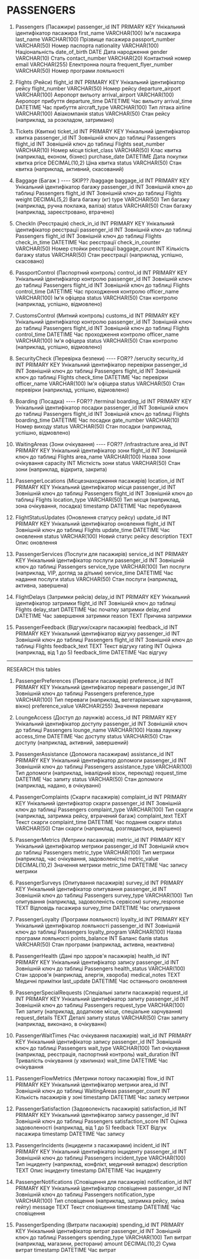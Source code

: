 # PASSENGERS

1. Passengers (Пасажири)
    passenger_id	INT PRIMARY KEY	Унікальний ідентифікатор пасажира
    first_name	VARCHAR(100)	Ім'я пасажира
    last_name	VARCHAR(100)	Прізвище пасажира
    passport_number	VARCHAR(50)	Номер паспорта
    nationality	VARCHAR(100)	Національність
    date_of_birth	DATE	Дата народження
    gender	VARCHAR(10)	Стать
    contact_number	VARCHAR(20)	Контактний номер
    email	VARCHAR(255)	Електронна пошта
    frequent_flyer_number	VARCHAR(50)	Номер програми лояльності

2. Flights (Рейси)
    flight_id	INT PRIMARY KEY	Унікальний ідентифікатор рейсу
    flight_number	VARCHAR(50)	Номер рейсу
    departure_airport	VARCHAR(100)	Аеропорт вильоту
    arrival_airport	VARCHAR(100)	Аеропорт прибуття
    departure_time	DATETIME	Час вильоту
    arrival_time	DATETIME	Час прибуття
    aircraft_type	VARCHAR(100)	Тип літака
    airline	VARCHAR(100)	Авіакомпанія
    status	VARCHAR(50)	Стан рейсу (наприклад, за розкладом, затримано)

3. Tickets (Квитки)
    ticket_id	INT PRIMARY KEY	Унікальний ідентифікатор квитка
    passenger_id	INT	Зовнішній ключ до таблиці Passengers
    flight_id	INT	Зовнішній ключ до таблиці Flights
    seat_number	VARCHAR(10)	Номер місця
    ticket_class	VARCHAR(50)	Клас квитка (наприклад, економ, бізнес)
    purchase_date	DATETIME	Дата покупки квитка
    price	DECIMAL(10,2)	Ціна квитка
    status	VARCHAR(50)	Стан квитка (наприклад, активний, скасований)

4. Baggage (Багаж ) ---- SKIP?? /baggage
    baggage_id	INT PRIMARY KEY	Унікальний ідентифікатор багажу
    passenger_id	INT	Зовнішній ключ до таблиці Passengers
    flight_id	INT	Зовнішній ключ до таблиці Flights
    weight	DECIMAL(5,2)	Вага багажу (кг)
    type	VARCHAR(50)	Тип багажу (наприклад, ручна поклажа, валіза)
    status	VARCHAR(50)	Стан багажу (наприклад, зареєстровано, втрачено)

5. CheckIn (Реєстрація)
    check_in_id	INT PRIMARY KEY	Унікальний ідентифікатор реєстрації
    passenger_id	INT	Зовнішній ключ до таблиці Passengers
    flight_id	INT	Зовнішній ключ до таблиці Flights
    check_in_time	DATETIME	Час реєстрації
    check_in_counter	VARCHAR(50)	Номер стойки реєстрації
    baggage_count	INT	Кількість багажу
    status	VARCHAR(50)	Стан реєстрації (наприклад, успішно, скасовано)

6. PassportControl (Паспортний контроль)
    control_id	INT PRIMARY KEY	Унікальний ідентифікатор контролю
    passenger_id	INT	Зовнішній ключ до таблиці Passengers
    flight_id	INT	Зовнішній ключ до таблиці Flights
    control_time	DATETIME	Час проходження контролю
    officer_name	VARCHAR(100)	Ім'я офіцера
    status	VARCHAR(50)	Стан контролю (наприклад, успішно, відмовлено)

7. CustomsControl (Митний контроль)
    customs_id	INT PRIMARY KEY	Унікальний ідентифікатор контролю
    passenger_id	INT	Зовнішній ключ до таблиці Passengers
    flight_id	INT	Зовнішній ключ до таблиці Flights
    control_time	DATETIME	Час проходження контролю
    officer_name	VARCHAR(100)	Ім'я офіцера
    status	VARCHAR(50)	Стан контролю (наприклад, успішно, відмовлено)

8. SecurityCheck (Перевірка безпеки) ---- FOR?? /serucity
    security_id	INT PRIMARY KEY	Унікальний ідентифікатор перевірки
    passenger_id	INT	Зовнішній ключ до таблиці Passengers
    flight_id	INT	Зовнішній ключ до таблиці Flights
    check_time	DATETIME	Час перевірки
    officer_name	VARCHAR(100)	Ім'я офіцера
    status	VARCHAR(50)	Стан перевірки (наприклад, успішно, відмовлено)

9. Boarding (Посадка) ---- FOR?? /terminal
        boarding_id	INT PRIMARY KEY	Унікальний ідентифікатор посадки
        passenger_id	INT	Зовнішній ключ до таблиці Passengers
        flight_id	INT	Зовнішній ключ до таблиці Flights
        boarding_time	DATETIME	Час посадки
        gate_number	VARCHAR(10)	Номер виходу
        status	VARCHAR(50)	Стан посадки (наприклад, успішно, відмовлено)

10. WaitingAreas (Зони очікування) ---- FOR?? /infrastracture
        area_id	INT PRIMARY KEY	Унікальний ідентифікатор зони
        flight_id	INT	Зовнішній ключ до таблиці Flights
        area_name	VARCHAR(100)	Назва зони очікування
        capacity	INT	Місткість зони
        status	VARCHAR(50)	Стан зони (наприклад, відкрита, закрита)

11. PassengerLocations (Місцезнаходження пасажирів)
        location_id	INT PRIMARY KEY	Унікальний ідентифікатор місця
        passenger_id	INT	Зовнішній ключ до таблиці Passengers
        flight_id	INT	Зовнішній ключ до таблиці Flights
        location_type	VARCHAR(50)	Тип місця (наприклад, зона очікування, посадка)
        timestamp	DATETIME	Час перебування

12. FlightStatusUpdates (Оновлення статусу рейсу)
        update_id	INT PRIMARY KEY	Унікальний ідентифікатор оновлення
        flight_id	INT	Зовнішній ключ до таблиці Flights
        update_time	DATETIME	Час оновлення
        status	VARCHAR(100)	Новий статус рейсу
        description	TEXT	Опис оновлення

13. PassengerServices (Послуги для пасажирів)
        service_id	INT PRIMARY KEY	Унікальний ідентифікатор послуги
        passenger_id	INT	Зовнішній ключ до таблиці Passengers
        service_type	VARCHAR(100)	Тип послуги (наприклад, VIP, догляд за дітьми)
        service_time	DATETIME	Час надання послуги
        status	VARCHAR(50)	Стан послуги (наприклад, активна, завершена)

14. FlightDelays (Затримки рейсів)
        delay_id	INT PRIMARY KEY	Унікальний ідентифікатор затримки
        flight_id	INT	Зовнішній ключ до таблиці Flights
        delay_start	DATETIME	Час початку затримки
        delay_end	DATETIME	Час завершення затримки
        reason	TEXT	Причина затримки

15. PassengerFeedback (Відгуки/скарги пасажирів)
        feedback_id	INT PRIMARY KEY	Унікальний ідентифікатор відгуку
        passenger_id	INT	Зовнішній ключ до таблиці Passengers
        flight_id	INT	Зовнішній ключ до таблиці Flights
        feedback_text	TEXT	Текст відгуку
        rating	INT	Оцінка (наприклад, від 1 до 5)
        feedback_time	DATETIME	Час відгуку

---------------------------------

RESEARCH this tables 

1. PassengerPreferences (Переваги пасажирів)
    preference_id	INT PRIMARY KEY	Унікальний ідентифікатор переваги
    passenger_id	INT	Зовнішній ключ до таблиці Passengers
    preference_type	VARCHAR(100)	Тип переваги (наприклад, вегетаріанське харчування, вікно)
    preference_value	VARCHAR(255)	Значення переваги

2. LoungeAccess (Доступ до лаунжів)
    access_id	INT PRIMARY KEY	Унікальний ідентифікатор доступу
    passenger_id	INT	Зовнішній ключ до таблиці Passengers
    lounge_name	VARCHAR(100)	Назва лаунжу
    access_time	DATETIME	Час доступу
    status	VARCHAR(50)	Стан доступу (наприклад, активний, завершений)

3. PassengerAssistance (Допомога пасажирам)
    assistance_id	INT PRIMARY KEY	Унікальний ідентифікатор допомоги
    passenger_id	INT	Зовнішній ключ до таблиці Passengers
    assistance_type	VARCHAR(100)	Тип допомоги (наприклад, інвалідний візок, переклад)
    request_time	DATETIME	Час запиту
    status	VARCHAR(50)	Стан допомоги (наприклад, надано, в очікуванні)

4. PassengerComplaints (Скарги пасажирів)
    complaint_id	INT PRIMARY KEY	Унікальний ідентифікатор скарги
    passenger_id	INT	Зовнішній ключ до таблиці Passengers
    complaint_type	VARCHAR(100)	Тип скарги (наприклад, затримка рейсу, втрачений багаж)
    complaint_text	TEXT	Текст скарги
    complaint_time	DATETIME	Час подання скарги
    status	VARCHAR(50)	Стан скарги (наприклад, розглядається, вирішено)

5. PassengerMetrics (Метрики пасажирів)
    metric_id	INT PRIMARY KEY	Унікальний ідентифікатор метрики
    passenger_id	INT	Зовнішній ключ до таблиці Passengers
    metric_type	VARCHAR(100)	Тип метрики (наприклад, час очікування, задоволеність)
    metric_value	DECIMAL(10,2)	Значення метрики
    metric_time	DATETIME	Час запису метрики

6. PassengerSurveys (Опитування пасажирів)
    survey_id	INT PRIMARY KEY	Унікальний ідентифікатор опитування
    passenger_id	INT	Зовнішній ключ до таблиці Passengers
    survey_type	VARCHAR(100)	Тип опитування (наприклад, задоволеність сервісом)
    survey_response	TEXT	Відповідь пасажира
    survey_time	DATETIME	Час опитування

7. PassengerLoyalty (Програми лояльності)
    loyalty_id	INT PRIMARY KEY	Унікальний ідентифікатор лояльності
    passenger_id	INT	Зовнішній ключ до таблиці Passengers
    loyalty_program	VARCHAR(100)	Назва програми лояльності
    points_balance	INT	Баланс балів
    status	VARCHAR(50)	Стан програми (наприклад, активна, неактивна)

8. PassengerHealth (Дані про здоров'я пасажирів)
    health_id	INT PRIMARY KEY	Унікальний ідентифікатор запису
    passenger_id	INT	Зовнішній ключ до таблиці Passengers
    health_status	VARCHAR(100)	Стан здоров'я (наприклад, алергія, хвороба)
    medical_notes	TEXT	Медичні примітки
    last_update	DATETIME	Час останнього оновлення

9. PassengerSpecialRequests (Спеціальні запити пасажирів)
    request_id	INT PRIMARY KEY	Унікальний ідентифікатор запиту
    passenger_id	INT	Зовнішній ключ до таблиці Passengers
    request_type	VARCHAR(100)	Тип запиту (наприклад, додаткове місце, спеціальне харчування)
    request_details	TEXT	Деталі запиту
    status	VARCHAR(50)	Стан запиту (наприклад, виконано, в очікуванні)

10. PassengerWaitTimes (Час очікування пасажирів)
        wait_id	INT PRIMARY KEY	Унікальний ідентифікатор запису
        passenger_id	INT	Зовнішній ключ до таблиці Passengers
        wait_type	VARCHAR(100)	Тип очікування (наприклад, реєстрація, паспортний контроль)
        wait_duration	INT	Тривалість очікування (у хвилинах)
        wait_time	DATETIME	Час очікування

11. PassengerFlowMetrics (Метрики потоку пасажирів)
        flow_id	INT PRIMARY KEY	Унікальний ідентифікатор метрики
        area_id	INT	Зовнішній ключ до таблиці WaitingAreas
        passenger_count	INT	Кількість пасажирів у зоні
        timestamp	DATETIME	Час запису метрики

12. PassengerSatisfaction (Задоволеність пасажирів)
        satisfaction_id	INT PRIMARY KEY	Унікальний ідентифікатор запису
        passenger_id	INT	Зовнішній ключ до таблиці Passengers
        satisfaction_score	INT	Оцінка задоволеності (наприклад, від 1 до 5)
        feedback	TEXT	Відгук пасажира
        timestamp	DATETIME	Час запису

13. PassengerIncidents (Інциденти з пасажирами)
        incident_id	INT PRIMARY KEY	Унікальний ідентифікатор інциденту
        passenger_id	INT	Зовнішній ключ до таблиці Passengers
        incident_type	VARCHAR(100)	Тип інциденту (наприклад, конфлікт, медичний випадок)
        description	TEXT	Опис інциденту
        timestamp	DATETIME	Час інциденту

14. PassengerNotifications (Сповіщення для пасажирів)
        notification_id	INT PRIMARY KEY	Унікальний ідентифікатор сповіщення
        passenger_id	INT	Зовнішній ключ до таблиці Passengers
        notification_type	VARCHAR(100)	Тип сповіщення (наприклад, затримка рейсу, зміна гейту)
        message	TEXT	Текст сповіщення
        timestamp	DATETIME	Час сповіщення

15. PassengerSpending (Витрати пасажирів)
        spending_id	INT PRIMARY KEY	Унікальний ідентифікатор витрат
        passenger_id	INT	Зовнішній ключ до таблиці Passengers
        spending_type	VARCHAR(100)	Тип витрат (наприклад, магазини, ресторани)
        amount	DECIMAL(10,2)	Сума витрат
        timestamp	DATETIME	Час витрат
